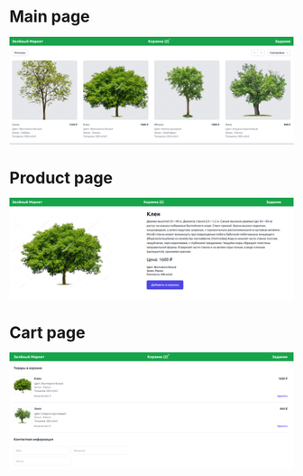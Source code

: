 # Main page
![Main](./main.png)
# Product page
![Main](./product.png)
# Cart page
![Main](./cart.png)
